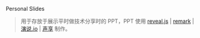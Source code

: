 Personal Slides

>用于存放于展示平时做技术分享时的 PPT，PPT 使用 [reveal.js](https://github.com/hakimel/reveal.js) | [remark](https://github.com/gnab/remark) | [演说.io](https://yanshuo.io/) | [声享](https://ppt.baomitu.com/hot) 制作。
